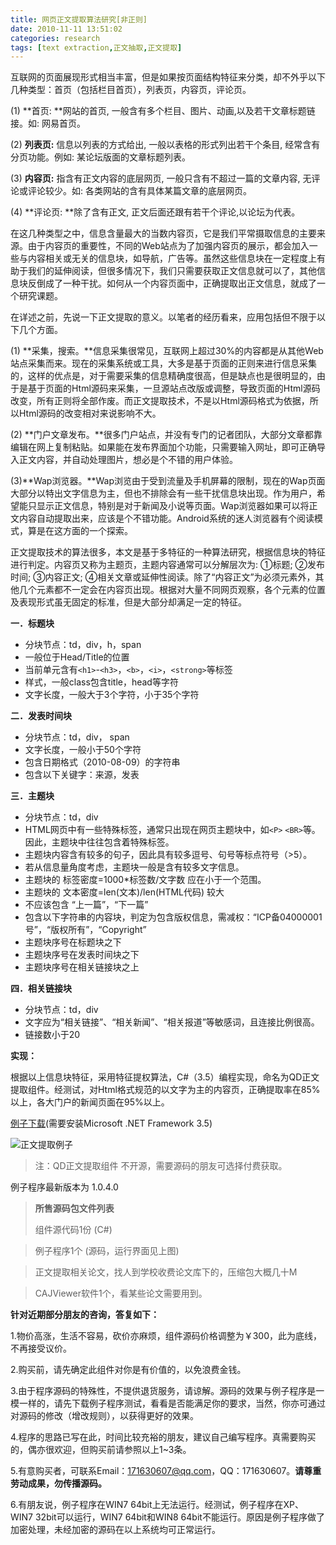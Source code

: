 ```yaml
---
title: 网页正文提取算法研究[非正则]
date: 2010-11-11 13:51:02
categories: research
tags: [text extraction,正文抽取,正文提取]
---
```

互联网的页面展现形式相当丰富，但是如果按页面结构特征来分类，却不外乎以下几种类型：首页（包括栏目首页），列表页，内容页，评论页。

(1) **首页: **网站的首页, 一般含有多个栏目、图片、动画,以及若干文章标题链接。如: 网易首页。

(2) **列表页:** 信息以列表的方式给出, 一般以表格的形式列出若干个条目, 经常含有分页功能。例如: 某论坛版面的文章标题列表。

(3) **内容页:** 指含有正文内容的底层网页, 一般只含有不超过一篇的文章内容, 无评论或评论较少。如: 各类网站的含有具体某篇文章的底层网页。

(4) **评论页: **除了含有正文, 正文后面还跟有若干个评论,以论坛为代表。

在这几种类型之中，信息含量最大的当数内容页，它是我们平常摄取信息的主要来源。由于内容页的重要性，不同的Web站点为了加强内容页的展示，都会加入一些与内容相关或无关的信息块，如导航，广告等。虽然这些信息块在一定程度上有助于我们的延伸阅读，但很多情况下，我们只需要获取正文信息就可以了，其他信息块反倒成了一种干扰。如何从一个内容页面中，正确提取出正文信息，就成了一个研究课题。

在详述之前，先说一下正文提取的意义。以笔者的经历看来，应用包括但不限于以下几个方面。

(1) **采集，搜索。**信息采集很常见，互联网上超过30%的内容都是从其他Web站点采集而来。现在的采集系统或工具，大多是基于页面的正则来进行信息采集的，这样的优点是，对于需要采集的信息精确度很高，但是缺点也是很明显的，由于是基于页面的Html源码来采集，一旦源站点改版或调整，导致页面的Html源码改变，所有正则将全部作废。而正文提取技术，不是以Html源码格式为依据，所以Html源码的改变相对来说影响不大。

(2) **门户文章发布。**很多门户站点，并没有专门的记者团队，大部分文章都靠编辑在网上复制粘贴。如果能在发布界面加个功能，只需要输入网址，即可正确导入正文内容，并自动处理图片，想必是个不错的用户体验。

(3)**Wap浏览器。**Wap浏览由于受到流量及手机屏幕的限制，现在的Wap页面大部分以特出文字信息为主，但也不排除会有一些干扰信息块出现。作为用户，希望能只显示正文信息，特别是对于新闻及小说等页面。Wap浏览器如果可以将正文内容自动提取出来，应该是个不错功能。Android系统的迷人浏览器有个阅读模式，算是在这方面的一个探索。

 
正文提取技术的算法很多，本文是基于多特征的一种算法研究，根据信息块的特征进行判定。内容页又称为主题页，主题内容通常可以分解层次为: ①标题; ②发布时间; ③内容正文; ④相关文章或延伸性阅读。除了“内容正文”为必须元素外，其他几个元素都不一定会在内容页出现。根据对大量不同网页观察，各个元素的位置及表现形式虽无固定的标准，但是大部分却满足一定的特征。

 
**一．标题块**

- 分块节点：td，div，h，span
- 一般位于Head/Title的位置
- 当前单元含有`<h1>`-`<h3>`，`<b>`，`<i>`，`<strong>`等标签
- 样式，一般class包含title，head等字符
- 文字长度，一般大于3个字符，小于35个字符
 
**二．发表时间块**

- 分块节点：td，div， span
- 文字长度，一般小于50个字符
- 包含日期格式（2010-08-09）的字符串
- 包含以下关键字：来源，发表
 

**三．主题块**

- 分块节点：td，div
- HTML网页中有一些特殊标签，通常只出现在网页主题块中，如`<P>` `<BR>`等。因此，主题块中往往包含着特殊标签。
- 主题块内容含有较多的句子，因此具有较多逗号、句号等标点符号（>5）。
- 若从信息量角度考虑，主题块一般是含有较多文字信息。
- 主题块的 标签密度=1000*标签数/文字数 应在小于一个范围。
- 主题块的 文本密度=len(文本)/len(HTML代码) 较大
- 不应该包含 “上一篇”，“下一篇”
- 包含以下字符串的内容块，判定为包含版权信息，需减权：“ICP备04000001号”，“版权所有”，“Copyright”
- 主题块序号在标题块之下
- 主题块序号在发表时间块之下
- 主题块序号在相关链接块之上
 
**四．相关链接块**

- 分块节点：td，div
- 文字应为“相关链接”、“相关新闻”、“相关报道”等敏感词，且连接比例很高。
- 链接数小于20
 
**实现：**

根据以上信息块特征，采用特征提权算法，C#（3.5）编程实现，命名为QD正文提取组件。经测试，对Html格式规范的以文字为主的内容页，正确提取率在85%以上，各大门户的新闻页面在95%以上。

[例子下载](/uploads/text-extraction/SimpleExtract.rar)(需要安装Microsoft .NET Framework 3.5)

![正文提取例子](/uploads/text-extraction/2010-11-11_132022.gif)

> 注：QD正文提取组件 不开源，需要源码的朋友可选择付费获取。
 

例子程序最新版本为 1.0.4.0

> **所售源码包文件列表**
> 
> 组件源代码1份 (C#)

> 例子程序1个 (源码，运行界面见上图)

> 正文提取相关论文，找人到学校收费论文库下的，压缩包大概几十M

> CAJViewer软件1个，看某些论文需要用到。
 
 

**针对近期部分朋友的咨询，答复如下：**

1.物价高涨，生活不容易，砍价亦麻烦，组件源码价格调整为￥300，此为底线，不再接受议价。

2.购买前，请先确定此组件对你是有价值的，以免浪费金钱。

3.由于程序源码的特殊性，不提供退货服务，请谅解。源码的效果与例子程序是一模一样的，请先下载例子程序测试，看看是否能满足你的要求，当然，你亦可通过对源码的修改（增改规则），以获得更好的效果。

4.程序的思路已写在此，时间比较充裕的朋友，建议自己编写程序。真需要购买的，偶亦很欢迎，但购买前请参照以上1~3条。

5.有意购买者，可联系Email：171630607@qq.com，QQ：171630607。**请尊重劳动成果，勿传播源码。**

6.有朋友说，例子程序在WIN7 64bit上无法运行。经测试，例子程序在XP、WIN7 32bit可以运行，WIN7 64bit和WIN8 64bit不能运行。原因是例子程序做了加密处理，未经加密的源码在以上系统均可正常运行。